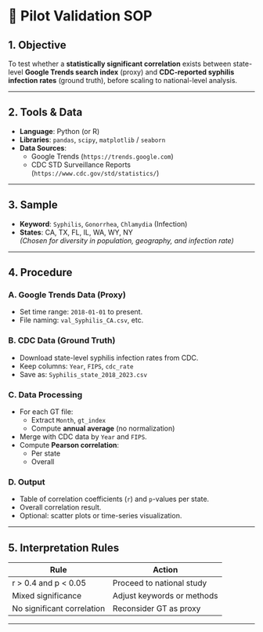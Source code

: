 # 📄 Pilot Validation SOP

## 1. Objective

To test whether a **statistically significant correlation** exists between state-level **Google Trends search index** (proxy) and **CDC-reported syphilis infection rates** (ground truth), before scaling to national-level analysis.

---

## 2. Tools & Data

- **Language**: Python (or R)
- **Libraries**: `pandas`, `scipy`, `matplotlib` / `seaborn`
- **Data Sources**:
  - Google Trends (`https://trends.google.com`)
  - CDC STD Surveillance Reports (`https://www.cdc.gov/std/statistics/`)

---

## 3. Sample

- **Keyword**: `Syphilis`, `Gonorrhea`, `Chlamydia` (Infection)
- **States**: CA, TX, FL, IL, WA, WY, NY  
  *(Chosen for diversity in population, geography, and infection rate)*

---

## 4. Procedure

### A. Google Trends Data (Proxy)

- Set time range: `2018-01-01` to present.
- File naming: `val_Syphilis_CA.csv`, etc.

### B. CDC Data (Ground Truth)

- Download state-level syphilis infection rates from CDC.
- Keep columns: `Year`, `FIPS`, `cdc_rate`
- Save as: `Syphilis_state_2018_2023.csv`

### C. Data Processing

- For each GT file:
  - Extract `Month`, `gt_index`
  - Compute **annual average** (no normalization)
- Merge with CDC data by `Year` and `FIPS`.
- Compute **Pearson correlation**:
  - Per state
  - Overall

### D. Output

- Table of correlation coefficients (`r`) and `p`-values per state.
- Overall correlation result.
- Optional: scatter plots or time-series visualization.

---

## 5. Interpretation Rules

| Rule                      | Action                          |
|---------------------------|---------------------------------|
| r > 0.4 and p < 0.05      |   Proceed to national study     |
| Mixed significance        |   Adjust keywords or methods    |
| No significant correlation|   Reconsider GT as proxy        |

---
